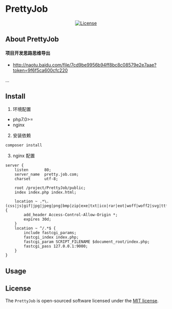 # PrettyJob


<p align="center">
<a href="https://packagist.org/packages/laravel/framework"><img src="https://poser.pugx.org/laravel/framework/license.svg" alt="License"></a>
</p>

## About PrettyJob

#### 项目开发思路思维导出

- http://naotu.baidu.com/file/7cd9be9956b94ff8bc8c08579e2e7aae?token=9f6f5ca600cfc220

...


## Install

1. 环境配置

- php7.0>=
- nginx

2. 安装依赖

```php
composer install
```

3.  nginx 配置

```shell
server {
    listen       80;
    server_name  pretty.job.com;
    charset      utf-8;
    
    root /project/PrettyJob/public;
    index index.php index.html;

    location ~ .*\.(css|js|gif|jpg|jpeg|png|bmp|zip|exe|txt|ico|rar|eot|woff|woff2|svg|ttf|swf|mp3|wmv|wma|mp4|mpg|flv)$ {
        add_header Access-Control-Allow-Origin *;
        expires 30d;
    }
    location ~ ^/.*$ {
        include fastcgi_params;
        fastcgi_index index.php;
        fastcgi_param SCRIPT_FILENAME $document_root/index.php;
        fastcgi_pass 127.0.0.1:9000;
    }   
}
```


## Usage




## License

The `PrettyJob` is open-sourced software licensed under the [MIT license](https://opensource.org/licenses/MIT).
